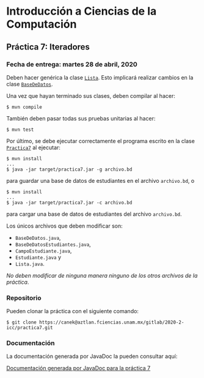 Introducción a Ciencias de la Computación
=========================================

Práctica 7: Iteradores
----------------------

### Fecha de entrega: martes 28 de abril, 2020

Deben hacer genérica la clase
[`Lista`](https://aztlan.fciencias.unam.mx/gitlab/2020-2-icc/practica7/blob/master/src/main/java/mx/unam/ciencias/icc/Lista.java).
Esto implicará realizar cambios en la clase
[`BaseDeDatos`](https://aztlan.fciencias.unam.mx/gitlab/2020-2-icc/practica7/blob/master/src/main/java/mx/unam/ciencias/icc/BaseDeDatos.java).

Una vez que hayan terminado sus clases, deben compilar al hacer:

```
$ mvn compile
```

También deben pasar todas sus pruebas unitarias al hacer:

```
$ mvn test
```

Por último, se debe ejecutar correctamente el programa escrito en la clase
[`Practica7`](https://aztlan.fciencias.unam.mx/gitlab/2020-2-icc/practica7/blob/master/src/main/java/mx/unam/ciencias/icc/Practica7.java)
al ejecutar:

```
$ mvn install
...
$ java -jar target/practica7.jar -g archivo.bd
```

para guardar una base de datos de estudiantes en el archivo `archivo.bd`, o

```
$ mvn install
...
$ java -jar target/practica7.jar -c archivo.bd
```

para cargar una base de datos de estudiantes del archivo `archivo.bd`.

Los únicos archivos que deben modificar son:

* `BaseDeDatos.java`,
* `BaseDeDatosEstudiantes.java`,
* `CampoEstudiante.java`,
* `Estudiante.java` y
* `Lista.java`.

*No deben modificar de ninguna manera ninguno de los otros archivos de la
práctica*.

### Repositorio

Pueden clonar la práctica con el siguiente comando:

```
$ git clone https://canek@aztlan.fciencias.unam.mx/gitlab/2020-2-icc/practica7.git
```

### Documentación

La documentación generada por JavaDoc la pueden consultar aquí:

[Documentación generada por JavaDoc para la práctica
7](https://aztlan.fciencias.unam.mx/~canek/2020-2-icc/practica7/apidocs/index.html)
